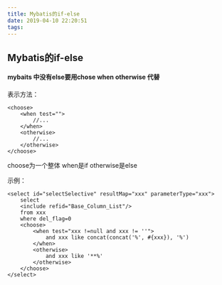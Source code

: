 ```yaml
---
title: Mybatis的if-else
date: 2019-04-10 22:20:51
tags:
---
```


## Mybatis的if-else

#### mybaits 中没有else要用chose when otherwise 代替

表示方法：

```
<choose>
    <when test="">
        //...
    </when>
    <otherwise>
        //...
    </otherwise>
</choose>
```

choose为一个整体 
when是if 
otherwise是else

示例：

```
<select id="selectSelective" resultMap="xxx" parameterType="xxx">
    select
    <include refid="Base_Column_List"/>
    from xxx
    where del_flag=0
    <choose>
        <when test="xxx !=null and xxx != ''">
            and xxx like concat(concat('%', #{xxx}), '%')
        </when>
        <otherwise>
            and xxx like '**%'
        </otherwise>
    </choose>
</select>
```


